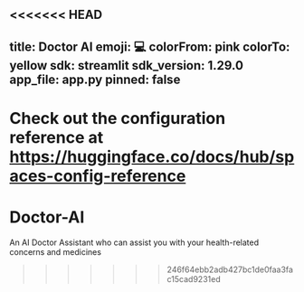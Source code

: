 <<<<<<< HEAD
---
title: Doctor AI
emoji: 💻
colorFrom: pink
colorTo: yellow
sdk: streamlit
sdk_version: 1.29.0
app_file: app.py
pinned: false
---

Check out the configuration reference at https://huggingface.co/docs/hub/spaces-config-reference
=======
# Doctor-AI
An AI Doctor Assistant who can assist you with your health-related concerns and medicines
>>>>>>> 246f64ebb2adb427bc1de0faa3fac15cad9231ed
